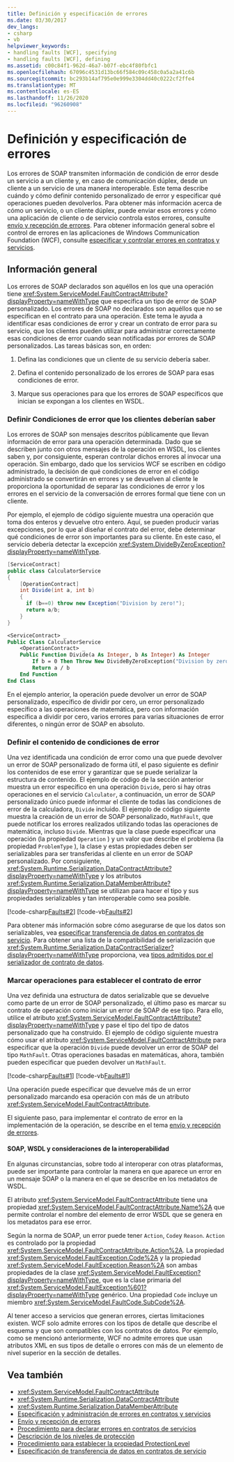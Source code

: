 ```yaml
---
title: Definición y especificación de errores
ms.date: 03/30/2017
dev_langs:
- csharp
- vb
helpviewer_keywords:
- handling faults [WCF], specifying
- handling faults [WCF], defining
ms.assetid: c00c84f1-962d-46a7-b07f-ebc4f80fbfc1
ms.openlocfilehash: 67096c4531d13bc66f584c09c458c0a5a2a41c6b
ms.sourcegitcommit: bc293b14af795e0e999e3304dd40c0222cf2ffe4
ms.translationtype: MT
ms.contentlocale: es-ES
ms.lasthandoff: 11/26/2020
ms.locfileid: "96260908"
---
```

# <a name="defining-and-specifying-faults"></a>Definición y especificación de errores

Los errores de SOAP transmiten información de condición de error desde un servicio a un cliente y, en caso de comunicación dúplex, desde un cliente a un servicio de una manera interoperable. Este tema describe cuándo y cómo definir contenido personalizado de error y especificar qué operaciones pueden devolverlos. Para obtener más información acerca de cómo un servicio, o un cliente dúplex, puede enviar esos errores y cómo una aplicación de cliente o de servicio controla estos errores, consulte [envío y recepción de errores](sending-and-receiving-faults.md). Para obtener información general sobre el control de errores en las aplicaciones de Windows Communication Foundation (WCF), consulte [especificar y controlar errores en contratos y servicios](specifying-and-handling-faults-in-contracts-and-services.md).  
  
## <a name="overview"></a>Información general  

 Los errores de SOAP declarados son aquéllos en los que una operación tiene <xref:System.ServiceModel.FaultContractAttribute?displayProperty=nameWithType> que especifica un tipo de error de SOAP personalizado. Los errores de SOAP no declarados son aquéllos que no se especifican en el contrato para una operación. Este tema le ayuda a identificar esas condiciones de error y crear un contrato de error para su servicio, que los clientes pueden utilizar para administrar correctamente esas condiciones de error cuando sean notificadas por errores de SOAP personalizados. Las tareas básicas son, en orden:  
  
1. Defina las condiciones que un cliente de su servicio debería saber.  
  
2. Defina el contenido personalizado de los errores de SOAP para esas condiciones de error.  
  
3. Marque sus operaciones para que los errores de SOAP específicos que inician se expongan a los clientes en WSDL.  
  
### <a name="defining-error-conditions-that-clients-should-know-about"></a>Definir Condiciones de error que los clientes deberían saber  

 Los errores de SOAP son mensajes descritos públicamente que llevan información de error para una operación determinada. Dado que se describen junto con otros mensajes de la operación en WSDL, los clientes saben y, por consiguiente, esperan controlar dichos errores al invocar una operación. Sin embargo, dado que los servicios WCF se escriben en código administrado, la decisión de qué condiciones de error en el código administrado se convertirán en errores y se devuelven al cliente le proporciona la oportunidad de separar las condiciones de error y los errores en el servicio de la conversación de errores formal que tiene con un cliente.  
  
 Por ejemplo, el ejemplo de código siguiente muestra una operación que toma dos enteros y devuelve otro entero. Aquí, se pueden producir varias excepciones, por lo que al diseñar el contrato del error, debe determinar qué condiciones de error son importantes para su cliente. En este caso, el servicio debería detectar la excepción <xref:System.DivideByZeroException?displayProperty=nameWithType>.  
  
```csharp  
[ServiceContract]  
public class CalculatorService  
{  
    [OperationContract]
    int Divide(int a, int b)  
    {  
      if (b==0) throw new Exception("Division by zero!");  
      return a/b;  
    }  
}  
```  
  
```vb
<ServiceContract> _
Public Class CalculatorService
    <OperationContract> _
    Public Function Divide(a As Integer, b As Integer) As Integer
        If b = 0 Then Throw New DivideByZeroException("Division by zero!")
        Return a / b
    End Function
End Class
```
  
 En el ejemplo anterior, la operación puede devolver un error de SOAP personalizado, específico de dividir por cero, un error personalizado específico a las operaciones de matemática, pero con información específica a dividir por cero, varios errores para varias situaciones de error diferentes, o ningún error de SOAP en absoluto.  
  
### <a name="define-the-content-of-error-conditions"></a>Definir el contenido de condiciones de error  

 Una vez identificada una condición de error como una que puede devolver un error de SOAP personalizado de forma útil, el paso siguiente es definir los contenidos de ese error y garantizar que se puede serializar la estructura de contenido. El ejemplo de código de la sección anterior muestra un error específico en una operación `Divide`, pero si hay otras operaciones en el servicio `Calculator`, a continuación, un error de SOAP personalizado único puede informar el cliente de todas las condiciones de error de la calculadora, `Divide` incluido. El ejemplo de código siguiente muestra la creación de un error de SOAP personalizado, `MathFault`, que puede notificar los errores realizados utilizando todas las operaciones de matemática, incluso `Divide`. Mientras que la clase puede especificar una operación (la propiedad `Operation` ) y un valor que describe el problema (la propiedad `ProblemType` ), la clase y estas propiedades deben ser serializables para ser transferidas al cliente en un error de SOAP personalizado. Por consiguiente, <xref:System.Runtime.Serialization.DataContractAttribute?displayProperty=nameWithType> y los atributos <xref:System.Runtime.Serialization.DataMemberAttribute?displayProperty=nameWithType> se utilizan para hacer el tipo y sus propiedades serializables y tan interoperable como sea posible.  
  
 [!code-csharp[Faults#2](../../../samples/snippets/csharp/VS_Snippets_CFX/faults/cs/service.cs#2)]
 [!code-vb[Faults#2](../../../samples/snippets/visualbasic/VS_Snippets_CFX/faults/vb/service.vb#2)]  
  
 Para obtener más información sobre cómo asegurarse de que los datos son serializables, vea [especificar transferencia de datos en contratos de servicio](./feature-details/specifying-data-transfer-in-service-contracts.md). Para obtener una lista de la compatibilidad de serialización que <xref:System.Runtime.Serialization.DataContractSerializer?displayProperty=nameWithType> proporciona, vea [tipos admitidos por el serializador de contrato de datos](./feature-details/types-supported-by-the-data-contract-serializer.md).  
  
### <a name="mark-operations-to-establish-the-fault-contract"></a>Marcar operaciones para establecer el contrato de error  

 Una vez definida una estructura de datos serializable que se devuelve como parte de un error de SOAP personalizado, el último paso es marcar su contrato de operación como iniciar un error de SOAP de ese tipo. Para ello, utilice el atributo <xref:System.ServiceModel.FaultContractAttribute?displayProperty=nameWithType> y pase el tipo del tipo de datos personalizado que ha construido. El ejemplo de código siguiente muestra cómo usar el atributo <xref:System.ServiceModel.FaultContractAttribute> para especificar que la operación `Divide` puede devolver un error de SOAP del tipo `MathFault`. Otras operaciones basadas en matemáticas, ahora, también pueden especificar que pueden devolver un `MathFault`.  
  
 [!code-csharp[Faults#1](../../../samples/snippets/csharp/VS_Snippets_CFX/faults/cs/service.cs#1)]
 [!code-vb[Faults#1](../../../samples/snippets/visualbasic/VS_Snippets_CFX/faults/vb/service.vb#1)]  
  
 Una operación puede especificar que devuelve más de un error personalizado marcando esa operación con más de un atributo <xref:System.ServiceModel.FaultContractAttribute>.  
  
 El siguiente paso, para implementar el contrato de error en la implementación de la operación, se describe en el tema [envío y recepción de errores](sending-and-receiving-faults.md).  
  
#### <a name="soap-wsdl-and-interoperability-considerations"></a>SOAP, WSDL y consideraciones de la interoperabilidad  

 En algunas circunstancias, sobre todo al interoperar con otras plataformas, puede ser importante para controlar la manera en que aparece un error en un mensaje SOAP o la manera en el que se describe en los metadatos de WSDL.  
  
 El atributo <xref:System.ServiceModel.FaultContractAttribute> tiene una propiedad <xref:System.ServiceModel.FaultContractAttribute.Name%2A> que permite controlar el nombre del elemento de error WSDL que se genera en los metadatos para ese error.  
  
 Según la norma de SOAP, un error puede tener `Action`, `Code`y `Reason`. `Action` es controlado por la propiedad <xref:System.ServiceModel.FaultContractAttribute.Action%2A>. La propiedad <xref:System.ServiceModel.FaultException.Code%2A> y la propiedad <xref:System.ServiceModel.FaultException.Reason%2A> son ambas propiedades de la clase <xref:System.ServiceModel.FaultException?displayProperty=nameWithType>, que es la clase primaria del <xref:System.ServiceModel.FaultException%601?displayProperty=nameWithType> genérico. Una propiedad `Code` incluye un miembro <xref:System.ServiceModel.FaultCode.SubCode%2A>.  
  
 Al tener acceso a servicios que generan errores, ciertas limitaciones existen. WCF solo admite errores con los tipos de detalle que describe el esquema y que son compatibles con los contratos de datos. Por ejemplo, como se mencionó anteriormente, WCF no admite errores que usan atributos XML en sus tipos de detalle o errores con más de un elemento de nivel superior en la sección de detalles.  
  
## <a name="see-also"></a>Vea también

- <xref:System.ServiceModel.FaultContractAttribute>
- <xref:System.Runtime.Serialization.DataContractAttribute>
- <xref:System.Runtime.Serialization.DataMemberAttribute>
- [Especificación y administración de errores en contratos y servicios](specifying-and-handling-faults-in-contracts-and-services.md)
- [Envío y recepción de errores](sending-and-receiving-faults.md)
- [Procedimiento para declarar errores en contratos de servicios](how-to-declare-faults-in-service-contracts.md)
- [Descripción de los niveles de protección](understanding-protection-level.md)
- [Procedimiento para establecer la propiedad ProtectionLevel](how-to-set-the-protectionlevel-property.md)
- [Especificación de transferencia de datos en contratos de servicio](./feature-details/specifying-data-transfer-in-service-contracts.md)
